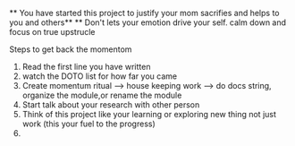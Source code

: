 ** You have started this project to justify your mom sacrifies and helps to you and others**
** Don't lets your emotion drive your self. calm down and focus on true upstrucle

Steps to get back the momentom

1) Read the first line you have written
2) watch the DOTO list for how far you came
3) Create momentum ritual --> house keeping work --> do docs string, organize the module,or rename the module
4) Start talk about your research with other person
5) Think of this project like your learning or exploring new thing not just work (this your fuel to the progress)
6) 